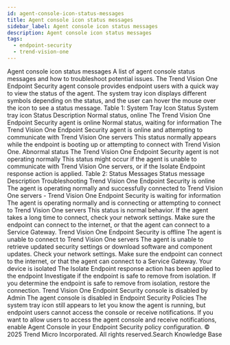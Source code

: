 ```yaml
---
id: agent-console-icon-status-messages
title: Agent console icon status messages
sidebar_label: Agent console icon status messages
description: Agent console icon status messages
tags:
  - endpoint-security
  - trend-vision-one
---
```


 Agent console icon status messages A list of agent console status messages and how to troubleshoot potential issues. The Trend Vision One Endpoint Security agent console provides endpoint users with a quick way to view the status of the agent. The system tray icon displays different symbols depending on the status, and the user can hover the mouse over the icon to see a status message. Table 1: System Tray Icon Status System tray icon Status Description Normal status, online The Trend Vision One Endpoint Security agent is online Normal status, waiting for information The Trend Vision One Endpoint Security agent is online and attempting to communicate with Trend Vision One servers This status normally appears while the endpoint is booting up or attempting to connect with Trend Vision One. Abnormal status The Trend Vision One Endpoint Security agent is not operating normally This status might occur if the agent is unable to communicate with Trend Vision One servers, or if the Isolate Endpoint response action is applied. Table 2: Status Messages Status message Description Troubleshooting Trend Vision One Endpoint Security is online The agent is operating normally and successfully connected to Trend Vision One servers - Trend Vision One Endpoint Security is waiting for information The agent is operating normally and is connecting or attempting to connect to Trend Vision One servers This status is normal behavior. If the agent takes a long time to connect, check your network settings. Make sure the endpoint can connect to the internet, or that the agent can connect to a Service Gateway. Trend Vision One Endpoint Security is offline The agent is unable to connect to Trend Vision One servers The agent is unable to retrieve updated security settings or download software and component updates. Check your network settings. Make sure the endpoint can connect to the internet, or that the agent can connect to a Service Gateway. Your device is isolated The Isolate Endpoint response action has been applied to the endpoint Investigate if the endpoint is safe to remove from isolation. If you determine the endpoint is safe to remove from isolation, restore the connection. Trend Vision One Endpoint Security console is disabled by Admin The agent console is disabled in Endpoint Security Policies The system tray icon still appears to let you know the agent is running, but endpoint users cannot access the console or receive notifications. If you want to allow users to access the agent console and receive notifications, enable Agent Console in your Endpoint Security policy configuration. © 2025 Trend Micro Incorporated. All rights reserved.Search Knowledge Base
